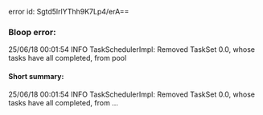 error id: Sgtd5lrlYThh9K7Lp4/erA==
### Bloop error:

25/06/18 00:01:54 INFO TaskSchedulerImpl: Removed TaskSet 0.0, whose tasks have all completed, from pool
#### Short summary: 

25/06/18 00:01:54 INFO TaskSchedulerImpl: Removed TaskSet 0.0, whose tasks have all completed, from ...
